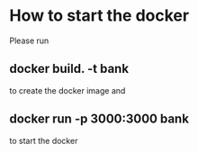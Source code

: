 # How to start the docker
Please run
## docker build. -t bank
to create the docker image
and
## docker run -p 3000:3000 bank
to start the docker
